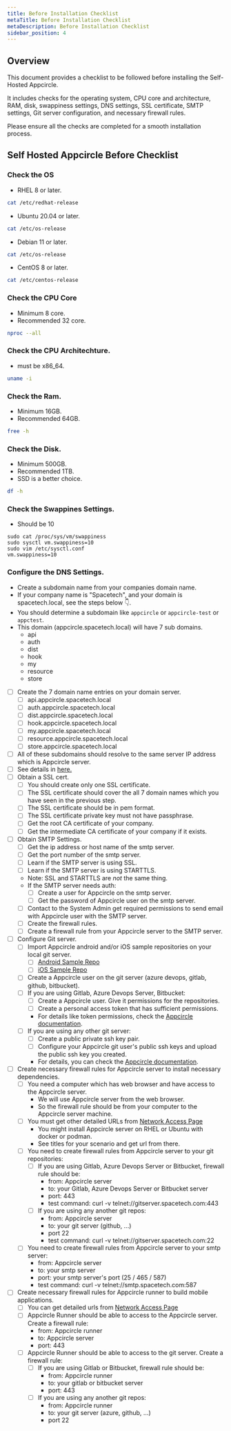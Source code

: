 ```yaml
---
title: Before Installation Checklist
metaTitle: Before Installation Checklist
metaDescription: Before Installation Checklist
sidebar_position: 4
---
```


## Overview

This document provides a checklist to be followed before installing the Self-Hosted Appcircle.

It includes checks for the operating system, CPU core and architecture, RAM, disk, swappiness settings, DNS settings, SSL certificate, SMTP settings, Git server configuration, and necessary firewall rules.

Please ensure all the checks are completed for a smooth installation process.

## Self Hosted Appcircle Before Checklist

### Check the OS

- RHEL 8 or later.

```bash
cat /etc/redhat-release
```

- Ubuntu 20.04 or later.

```bash
cat /etc/os-release
```

- Debian 11 or later.

```bash
cat /etc/os-release
```

- CentOS 8 or later.

```bash
cat /etc/centos-release
```

### Check the CPU Core

- Minimum 8 core.
- Recommended 32 core.

```bash
nproc --all
```

### Check the CPU Architechture.

- must be x86_64.

```bash
uname -i
```

### Check the Ram.

- Minimum 16GB.
- Recommended 64GB.

```bash
free -h
```

### Check the Disk.

- Minimum 500GB.
- Recommended 1TB.
- SSD is a better choice.

```bash
df -h
```

### Check the Swappines Settings.

- Should be 10

```
sudo cat /proc/sys/vm/swappiness
sudo sysctl vm.swappiness=10
sudo vim /etc/sysctl.conf
vm.swappiness=10
```

### Configure the DNS Settings.

- Create a subdomain name from your companies domain name.
- If your company name is "Spacetech", and your domain is spacetech.local, see the steps below 👇.
- You should determine a subdomain like `appcircle` or `appcircle-test` or `appctest`.
- This domain (appcircle.spacetech.local) will have 7 sub domains.
  - api
  - auth
  - dist
  - hook
  - my
  - resource
  - store
- [ ] Create the 7 domain name entries on your domain server.
  - [ ] api.appcircle.spacetech.local
  - [ ] auth.appcircle.spacetech.local
  - [ ] dist.appcircle.spacetech.local
  - [ ] hook.appcircle.spacetech.local
  - [ ] my.appcircle.spacetech.local
  - [ ] resource.appcircle.spacetech.local
  - [ ] store.appcircle.spacetech.local
- [ ] All of these subdomains should resolve to the same server IP address which is Appcircle server.
- [ ] See details in [here.](https://docs.appcircle.io/self-hosted-appcircle/install-server/docker#4-dns-settings)
- [ ] Obtain a SSL cert.
  - [ ] You should create only one SSL certificate.
  - [ ] The SSL certificate should cover the all 7 domain names which you have seen in the previous step.
  - [ ] The SSL certificate should be in pem format.
  - [ ] The SSL certificate private key must not have passphrase.
  - [ ] Get the root CA certificate of your company.
  - [ ] Get the intermediate CA certificate of your company if it exists.
- [ ] Obtain SMTP Settings.
  - [ ] Get the ip address or host name of the smtp server.
  - [ ] Get the port number of the smtp server.
  - [ ] Learn if the SMTP server is using SSL.
  - [ ] Learn if the SMTP server is using STARTTLS.
  - Note: SSL and STARTTLS are _not_ the same thing.
  - If the SMTP server needs auth:
    - [ ] Create a user for Appcircle on the smtp server.
    - [ ] Get the password of Appcircle user on the smtp server.
  - [ ] Contact to the System Admin get required permissions to send email with Appcircle user with the SMTP server.
  - [ ] Create the firewall rules.
  - [ ] Create a firewall rule from your Appcircle server to the SMTP server.
- [ ] Configure Git server.
  - [ ] Import Appcircle android and/or iOS sample repositories on your local git server.
    - [ ] [Android Sample Repo](https://github.com/appcircleio/appcircle-sample-android)
    - [ ] [iOS Sample Repo](https://github.com/appcircleio/appcircle-sample-ios)
  - [ ] Create a Appcircle user on the git server (azure devops, gitlab, github, bitbucket).
  - [ ] If you are using Gitlab, Azure Devops Server, Bitbucket:
    - [ ] Create a Appcircle user. Give it permissions for the repositories.
    - [ ] Create a personal access token that has sufficient permissions.
    - For details like token permissions, check the [Appcircle documentation](https://docs.appcircle.io/build/adding-a-build-profile/#connect-your-repository).
  - [ ] If you are using any other git server:
    - [ ] Create a public private ssh key pair.
    - [ ] Configure your Appcircle git user's public ssh keys and upload the public ssh key you created.
    - For details, you can check the [Appcircle documentation](https://docs.appcircle.io/build/adding-a-build-profile/connecting-to-private-repository-via-ssh).
- [ ] Create necessary firewall rules for Appcircle server to install necessary dependencies.
  - [ ] You need a computer which has web browser and have access to the Appcircle server.
    - We will use Appcircle server from the web browser.
    - So the firewall rule should be from your computer to the Appcircle server machine.
  - [ ] You must get other detailed URLs from [Network Access Page](https://docs.appcircle.io/self-hosted-appcircle/configure-server/network-access)
    - You might install Appcircle server on RHEL or Ubuntu with docker or podman.
    - See titles for your scenario and get url from there.
  - [ ] You need to create firewall rules from Appcircle server to your git repositories:
    - [ ] If you are using Gitlab, Azure Devops Server or Bitbucket, firewall rule should be:
      - from: Appcircle server
      - to: your Gitlab, Azure Devops Server or Bitbucket server
      - port: 443
      - test command: curl -v telnet://gitserver.spacetech.com:443
    - [ ] If you are using any another git repos:
      - from: Appcircle server
      - to: your git server (github, ...)
      - port 22
      - test command: curl -v telnet://gitserver.spacetech.com:22
  - [ ] You need to create firewall rules from Appcircle server to your smtp server:
    - from: Appcircle server
    - to: your smtp server
    - port: your smtp server's port (25 / 465 / 587)
    - test command: curl -v telnet://smtp.spacetech.com:587
- [ ] Create necessary firewall rules for Appcircle runner to build mobile applications.
  - [ ] You can get detailed urls from [Network Access Page](https://docs.appcircle.io/self-hosted-appcircle/configure-server/network-access/#external-resources-access-when-running-build-pipeline)
  - [ ] Appcircle Runner should be able to access to the Appcircle server. Create a firewall rule:
    - from: Appcircle runner
    - to: Appcircle server
    - port: 443
  - [ ] Appcircle Runner should be able to access to the git server. Create a firewall rule:
    - [ ] If you are using Gitlab or Bitbucket, firewall rule should be:
      - from: Appcircle runner
      - to: your gitlab or bitbucket server
      - port: 443
    - [ ] If you are using any another git repos:
      - from: Appcircle runner
      - to: your git server (azure, github, ...)
      - port 22
